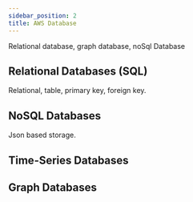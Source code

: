 ```yaml
---
sidebar_position: 2
title: AWS Database
---
```


Relational database, graph database, noSql Database 

## Relational Databases (SQL)

Relational, table, primary key, foreign key. 

## NoSQL Databases

Json based storage. 

## Time-Series Databases


## Graph Databases

